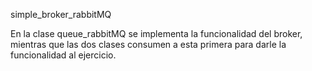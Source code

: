 simple_broker_rabbitMQ

En la clase queue_rabbitMQ se implementa la funcionalidad del broker, mientras que las dos clases consumen a esta primera para darle la funcionalidad al ejercicio.
